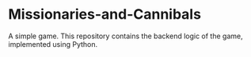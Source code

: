 # Missionaries-and-Cannibals
A simple game. This repository contains the backend logic of the game, implemented using Python.
